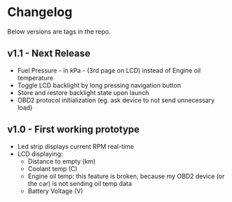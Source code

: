 # Changelog

Below versions are tags in the repo.

## v1.1 - Next Release
- Fuel Pressure - in kPa - (3rd page on LCD) instead of Engine oil temperature
- Toggle LCD backlight by long pressing navigation button
- Store and restore backlight state upon launch
- OBD2 protocol initialization (eg. ask device to not send unnecessary load)

## v1.0 - First working prototype
 - Led strip displays current RPM real-time
 - LCD displaying: 
   - Distance to empty (km)
   - Coolant temp (C)
   - Engine oil temp: this feature is broken, because my OBD2 device (or the car) is not sending oil temp data
   - Battery Voltage (V)